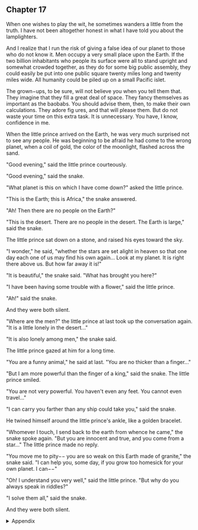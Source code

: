 ## Chapter 17


When one wishes to play the wit, he sometimes wanders a little from the truth. I
have not been altogether honest in what I have told you about the lamplighters.

And I realize that I run the risk of giving a false idea of our planet to those who do
not know it. Men occupy a very small place upon the Earth. If the two billion
inhabitants who people its surface were all to stand upright and somewhat
crowded together, as they do for some big public assembly, they could easily be
put into one public square twenty miles long and twenty miles wide. All humanity
could be piled up on a small Pacific islet.

The grown−ups, to be sure, will not believe you when you tell them that. They
imagine that they fill a great deal of space. They fancy themselves as important as
the baobabs. You should advise them, then, to make their own calculations. They
adore fig ures, and that will please them. But do not waste your time on this extra
task. It is unnecessary. You have, I know, confidence in me.

When the little prince arrived on the Earth, he was very much surprised not to see
any people. He was beginning to be afraid he had come to the wrong planet, when
a coil of gold, the color of the moonlight, flashed across the sand.

"Good evening," said the little prince courteously.

"Good evening," said the snake.

"What planet is this on which I have come down?" asked the little prince.

"This is the Earth; this is Africa," the snake answered.

"Ah! Then there are no people on the Earth?"

"This is the desert. There are no people in the desert. The Earth is large," said the
snake.

The little prince sat down on a stone, and raised his eyes toward the sky.

"I wonder," he said, "whether the stars are set alight in heaven so that one day
each one of us may find his own again... Look at my planet. It is right there above
us. But how far away it is!"

"It is beautiful," the snake said. "What has brought you here?"

"I have been having some trouble with a flower," said the little prince.

"Ah!" said the snake.

And they were both silent.

"Where are the men?" the little prince at last took up the conversation again. "It is
a little lonely in the desert..."

"It is also lonely among men," the snake said.

The little prince gazed at him for a long time.

"You are a funny animal," he said at last. "You are no thicker than a finger..."

"But I am more powerful than the finger of a king," said the snake.
The little prince smiled.

"You are not very powerful. You haven't even any feet. You cannot even travel..."

"I can carry you farther than any ship could take you," said the snake.

He twined himself around the little prince's ankle, like a golden bracelet.

"Whomever I touch, I send back to the earth from whence he came," the snake
spoke again. "But you are innocent and true, and you come from a star..."
The little prince made no reply.

"You move me to pity−− you are so weak on this Earth made of granite," the
snake said. "I can help you, some day, if you grow too homesick for your own
planet. I can−−"

"Oh! I understand you very well," said the little prince. "But why do you always
speak in riddles?"

"I solve them all," said the snake.

And they were both silent.



<details>
<summary>Appendix</summary>

<p>地球真的是非常大，如果把地球上所有的人都放到一起，可能只占整个陆地很小一块地方。</p>

<p>所以小王子来到地球后，走了很久，都没有遇到一个人，小王子都怀疑自己是不是来错星球了。</p>

<p>直到小王子遇到了一条蛇，小王子问，我来到的这是哪个星球？我现在哪里？</p>

<p>蛇回答说，这里是地球，在非洲的沙漠里。沙漠非常大。你为什么来到这里？</p>

<p>小王子回答说，他和自己星球上的一朵花产生了一些问题。小王子接着又对蛇说，你看起来很弱小，没有脚，都不能旅行。</p>

<p>蛇说，其实我很强大。我能去的地方比帆船能到的地方还要远。我碰到谁，就可以让谁回到他自己的星球。</p>

<p>但是我不会伤害你，因为你对于地球来说很渺小，我甚至可以帮助你，如果你需要的话。</p>

<p>小王子说，那我明白了，你是一条好蛇。不过，你为什么总用谜语说话呢？</p>

</details>